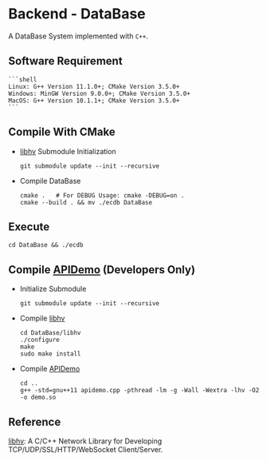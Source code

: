 # Backend - DataBase

A DataBase System implemented with `C++`.

## Software Requirement
    ```shell
    Linux: G++ Version 11.1.0+; CMake Version 3.5.0+
    Windows: MinGW Version 9.0.0+; CMake Version 3.5.0+
    MacOS: G++ Version 10.1.1+; CMake Version 3.5.0+
    ```

## Compile With CMake

- [libhv](https://github.com/ithewei/libhv) Submodule Initialization

    ```shell
    git submodule update --init --recursive
    ```

- Compile DataBase

    ```shell
    cmake .   # For DEBUG Usage: cmake -DEBUG=on .
    cmake --build . && mv ./ecdb DataBase
    ```
    
## Execute

```shell
cd DataBase && ./ecdb
```

## Compile [APIDemo](apidemo.cpp) (Developers Only)

- Initialize Submodule

    ```shell
    git submodule update --init --recursive
    ```

- Compile [libhv](https://github.com/ithewei/libhv)

    ```shell
    cd DataBase/libhv
    ./configure
    make
    sudo make install
    ```

- Compile [APIDemo](apidemo.cpp)

    ```shell
    cd ..
    g++ -std=gnu++11 apidemo.cpp -pthread -lm -g -Wall -Wextra -lhv -O2 -o demo.so
    ```



## Reference
[libhv](https://github.com/ithewei/libhv): A C/C++ Network Library for Developing TCP/UDP/SSL/HTTP/WebSocket Client/Server.
